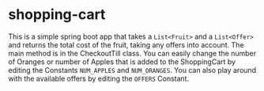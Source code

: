 # shopping-cart

This is a simple spring boot app that takes a `List<Fruit>` and a `List<Offer>` and returns the total cost of the fruit, taking any offers into account. 
The main method is in the CheckoutTill class. You can easily change the number of Oranges or number of Apples that is added to the ShoppingCart by editing the Constants `NUM_APPLES` and `NUM_ORANGES`. You can also play around with the available offers by editing the `OFFERS` Constant.  

